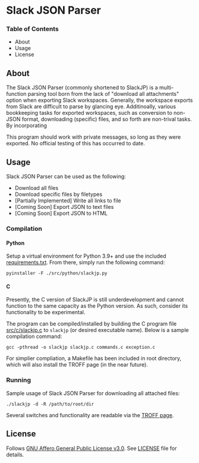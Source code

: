 # Slack JSON Parser
### Table of Contents

- About
- Usage
- License


## About

The Slack JSON Parser (commonly shortened to SlackJP) is a multi-function parsing tool born from the lack of "download all attachments" option when exporting Slack workspaces.
Generally, the workspace exports from Slack are difficult to parse by glancing eye.
Additinoally, various bookkeeping tasks for exported workspaces, such as conversion to non-JSON format, downloading (specific) files, and so forth are non-trival tasks.
By incorporating 

This program should work with private messages, so long as they were exported.  No official testing of this has occurred to date.

## Usage

Slack JSON Parser can be used as the following:

- Download all files
- Download specific files by filetypes
- [Partially Implemented] Write all links to file
- [Coming Soon] Export JSON to text files
- [Coming Soon] Export JSON to HTML

### Compilation

#### Python

Setup a virtual environment for Python 3.9+ and use the included [requirements.txt](requirements.txt).
From there, simply run the following command:

```text
pyinstaller -F ./src/python/slackjp.py
```

#### C

Presently, the C version of SlackJP is still underdevelopment and cannot function to the same capacity as the Python version.
As such, consider its functionality to be experimental.

The program can be compiled/installed by building the C program file [src/c/slackjp.c](src/c/slackjp.c) to `slackjp` (or desired executable name).
Below is a sample compilation command:

```text
gcc -pthread -o slackjp slackjp.c commands.c exception.c
```

For simplier compliation, a Makefile has been included in root directory, which will also install the TROFF page (in the near future).

### Running

Sample usage of Slack JSON Parser for downloading all attached files:

```text
./slackjp -d -R /path/to/root/dir
```

Several switches and functionality are readable via the [TROFF page](docs/slackjp.1).

## License

Follows [GNU Affero General Public License v3.0](https://www.gnu.org/licenses/agpl-3.0.html).
See [LICENSE](LICENSE) file for details.
